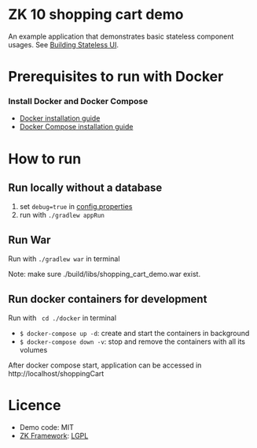 # ZK 10 shopping cart demo
An example application that demonstrates basic stateless component usages. See [Building Stateless UI](https://www.zkoss.org/wiki/ZK_Developer%27s_Reference/Stateless_Components/Building_Stateless_UI).

# Prerequisites to run with Docker
### Install Docker and Docker Compose
* [Docker installation guide](https://docs.docker.com/desktop/)
* [Docker Compose installation guide](https://docs.docker.com/compose/install/)

# How to run
## Run locally without a database
1. set `debug=true` in [config.properties](src/main/resources/config.properties)
2. run with `./gradlew appRun`

## Run War
Run with `./gradlew war` in terminal

Note: make sure ./build/libs/shopping_cart_demo.war exist.

## Run docker containers for development
Run with ` cd ./docker` in terminal
* `$ docker-compose up -d`: create and start the containers in background
* `$ docker-compose down -v`: stop and remove the containers with all its volumes

After docker compose start, application can be accessed in http://localhost/shoppingCart

# Licence
* Demo code: MIT
* [ZK Framework](https://github.com/zkoss/zk): [LGPL](http://www.gnu.org/licenses/old-licenses/lgpl-2.1.html)
